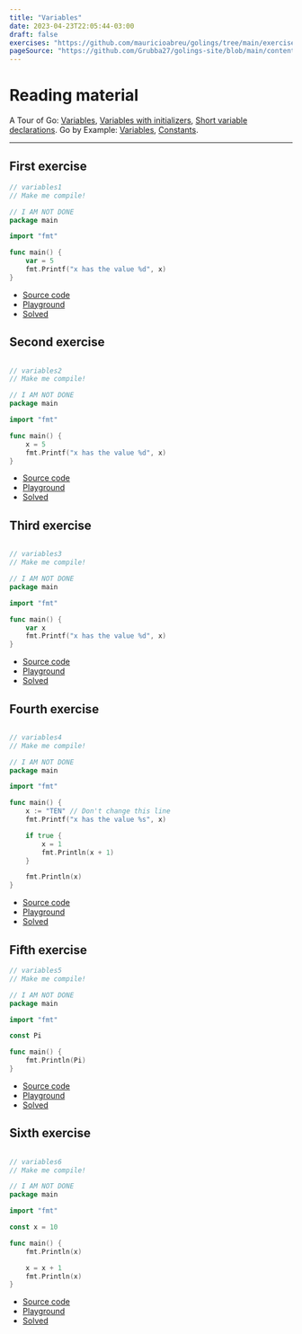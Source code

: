 ```yaml
---
title: "Variables"
date: 2023-04-23T22:05:44-03:00
draft: false
exercises: "https://github.com/mauricioabreu/golings/tree/main/exercises/variables"
pageSource: "https://github.com/Grubba27/golings-site/blob/main/content/exercises/variables.md"
---
```


# Reading material

A Tour of Go: [Variables](https://go.dev/tour/basics/8), [Variables with initializers](https://go.dev/tour/basics/9), [Short variable declarations](https://go.dev/tour/basics/10).
Go by Example: [Variables](https://gobyexample.com/variables), [Constants](https://gobyexample.com/constants).

---

## First exercise

```go
// variables1
// Make me compile!

// I AM NOT DONE
package main

import "fmt"

func main() {
	var = 5
	fmt.Printf("x has the value %d", x)
}
```

- [Source code](https://github.com/mauricioabreu/golings/blob/main/exercises/variables/variables1/main.go)
- [Playground](https://go.dev/play/p/IIGsUORIOO6)
- [Solved](https://go.dev/play/p/YgBPsTSOp3m)

## Second exercise

```go

// variables2
// Make me compile!

// I AM NOT DONE
package main

import "fmt"

func main() {
	x = 5
	fmt.Printf("x has the value %d", x)
}
```

- [Source code](https://github.com/mauricioabreu/golings/blob/main/exercises/variables/variables2/main.go)
- [Playground](https://go.dev/play/p/CBo29RhYw25)
- [Solved](https://go.dev/play/p/0nThlXamg9y)

## Third exercise

```go

// variables3
// Make me compile!

// I AM NOT DONE
package main

import "fmt"

func main() {
	var x
	fmt.Printf("x has the value %d", x)
}

```

- [Source code](https://github.com/mauricioabreu/golings/blob/main/exercises/variables/variables3/main.go)
- [Playground](https://go.dev/play/p/IyZcTYSsi5W)
- [Solved](https://go.dev/play/p/zQF1fDemmfP)

## Fourth exercise

```go

// variables4
// Make me compile!

// I AM NOT DONE
package main

import "fmt"

func main() {
	x := "TEN" // Don't change this line
	fmt.Printf("x has the value %s", x)

	if true {
		x = 1
		fmt.Println(x + 1)
	}

	fmt.Println(x)
}
```

- [Source code](https://github.com/mauricioabreu/golings/blob/main/exercises/variables/variables4/main.go)
- [Playground](https://go.dev/play/p/J0uYR5HgSpe)
- [Solved](https://go.dev/play/p/rewoAn2zpZ_J)

## Fifth exercise

```go
// variables5
// Make me compile!

// I AM NOT DONE
package main

import "fmt"

const Pi

func main() {
	fmt.Println(Pi)
}
```

- [Source code](https://github.com/mauricioabreu/golings/blob/main/exercises/variables/variables5/main.go)
- [Playground](https://go.dev/play/p/WRRzCi4TUHX)
- [Solved](https://go.dev/play/p/MjALSjMD8zA)

## Sixth exercise

```go

// variables6
// Make me compile!

// I AM NOT DONE
package main

import "fmt"

const x = 10

func main() {
	fmt.Println(x)

	x = x + 1
	fmt.Println(x)
}

```

- [Source code](https://github.com/mauricioabreu/golings/blob/main/exercises/variables/variables6/main.go)
- [Playground](https://go.dev/play/p/WRRzCi4TUHX)
- [Solved](https://go.dev/play/p/BtjU-UcdgxL)